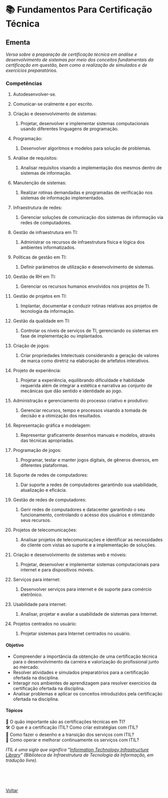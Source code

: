 <h1>📚 Fundamentos Para Certificação Técnica</h1>

<h2> Ementa</h2>

*Versa sobre a preparação de certificação técnica em análise e desenvolvimento de sistemas por meio dos conceitos fundamentais da certificação em questão, bem como a realização de simulados e de exercícios preparatórios.*

<h3>Competências</h3>

1. Autodesenvolver-se.
2. Comunicar-se oralmente e por escrito.
3. Criação e desenvolvimento de sistemas:
   1. Projetar, desenvolver e implementar sistemas computacionais usando diferentes linguagens de programação.

4. Programação:
   1. Desenvolver algoritmos e modelos para solução de problemas.

5. Análise de requisitos:
   1. Analisar requisitos visando a implementação dos mesmos dentro de sistemas de informação. 

6. Manutenção de sistemas:
   1. Realizar rotinas demandadas e programadas de verificação nos sistemas de informação implementados.

7. Infraestrutura de redes:
   1. Gerenciar soluções de comunicação dos sistemas de informação via redes de computadores.

8. Gestão de infraestrutura em TI:
   1. Administrar os recursos de infraestrutura física e lógica dos ambientes informatizados.

9. Políticas de gestão em TI:
   1. Definir parâmetros de utilização e desenvolvimento de sistemas.

10. Gestão de RH em TI:
    1. Gerenciar os recursos humanos envolvidos nos projetos de TI.

11. Gestão de projetos em TI:
    1. Implantar, documentar e conduzir rotinas relativas aos projetos de tecnologia da informação.

12. Gestão da qualidade em TI:
    1. Controlar os níveis de serviços de TI, gerenciando os sistemas em fase de implementação ou implantados.

13. Criação de jogos:
    1. Criar propriedades Intelectuais considerando a geração de valores de marca como diretriz na elaboração de artefatos interativos.

14. Projeto de experiência:
    1. Projetar a experiência, equilibrando dificuldade e habilidade requerida além de integrar a estética e narrativa ao conjunto de mecânicas que dão sentido e identidade ao jogo.

15. Administração e gerenciamento do processo criativo e produtivo:
    1. Gerenciar recursos, tempo e processos visando a tomada de decisão e a otimização dos resultados.

16. Representação gráfica e modelagem:
    1. Representar graficamente desenhos manuais e modelos, através das técnicas apropriadas.

17. Programação de jogos:
    1. Programar, testar e manter jogos digitais, de gêneros diversos, em diferentes plataformas.

18. Suporte de redes de computadores:
    1. Dar suporte a redes de computadores garantindo sua usabilidade, atualização e eficácia.

19. Gestão de redes de computadores:
    1. Gerir redes de computadores e datacenter garantindo o seu funcionamento, controlando o acesso dos usuários e otimizando seus recursos.

20. Projetos de telecomunicações:
    1. Analisar projetos de telecomunicações e identificar as necessidades do cliente com vistas ao suporte e a implementação de soluções.

21. Criação e desenvolvimento de sistemas web e móveis:
    1. Projetar, desenvolver e implementar sistemas computacionais para internet e para dispositivos móveis.

22. Serviços para internet:
    1. Desenvolver serviços para internet e de suporte para comércio eletrônico.

23. Usabilidade para internet:
    1. Analisar, projetar e avaliar a usabilidade de sistemas para Internet.

24. Projetos centrados no usuário:
    1. Projetar sistemas para Internet centrados no usuário.


<h4> Objetivo </h4>

- Compreender a importância da obtenção de uma certificação técnica para o desenvolvimento da carreira e valorização do profissional junto ao mercado.
- Resolver atividades e simulados preparatórios para a certificação ofertada na disciplina.
- Interagir nos ambientes de aprendizagem para resolver exercícios da certificação ofertada na disciplina.
- Analisar problemas e aplicar os conceitos introduzidos pela certificação ofertada na disciplina.

<h4> Tópicos </h4>

<a href="./topico1.md" style="text-decoration:none;">🧐 O quão importante são as certificações técnicas em TI?</a><br>
<a href="./topico2.md" style="text-decoration:none;">🛠️ O que é a certificação ITIL? Como criar estratégias com ITIL?</a><br>
<a href="./topico3.md" style="text-decoration:none;">🚀 Como fazer o desenho e a transição dos serviços com ITIL?</a><br>
<a href="./topico4.md" style="text-decoration:none;">🔄 Como operar e melhorar continuamente os serviços com ITIL?</a>

*ITIL é uma sigla que significa "[Information Technology Infrastructure Library](https://www.zendesk.com.br/blog/o-que-e-itil-e-para-que-serve/#:~:text=ITIL%20%C3%A9%20uma%20metodologia%20que,setores%20operacionais%20como%20os%20estrat%C3%A9gicos.)" (Biblioteca de Infraestrutura de Tecnologia da Informação, em tradução livre).*

<br><br><br>

<a href="../../README.md">Voltar</a>
